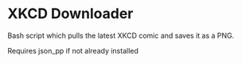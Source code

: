 # XKCD Downloader

Bash script which pulls the latest XKCD comic and saves it as a PNG.

Requires json_pp if not already installed
